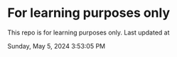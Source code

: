 # For learning purposes only
This repo is for learning purposes only.
Last updated at

Sunday, May 5, 2024 3:53:05 PM

